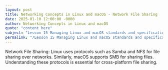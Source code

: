 ```yaml
---
layout: post
title: Networking Concepts in Linux and macOS - Network File Sharing
date: 2025-01-10 12:00:00 -0000
author: Networking Concepts in Linux and macOS
quote: "content here"
subject: "Lesson 15 Managing Linux and macOS standards and specifications"
permalink: "/Lesson 15 Managing Linux and macOS standards and specifications/Networking Concepts in Linux and macOS/Networking Concepts in Linux and macOS - Network File Sharing"
---
```


Network File Sharing: Linux uses protocols such as Samba and NFS for file sharing over networks. Similarly, macOS supports SMB for sharing files. Understanding these protocols is essential for cross-platform file sharing.
